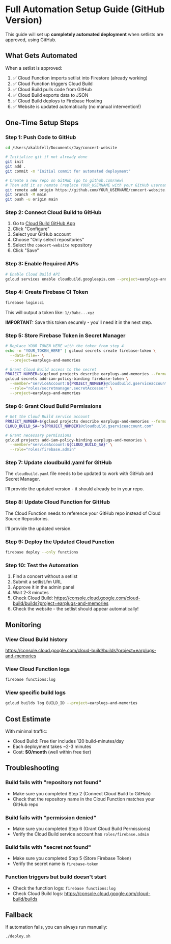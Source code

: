 # Full Automation Setup Guide (GitHub Version)

This guide will set up **completely automated deployment** when setlists are approved, using GitHub.

## What Gets Automated

When a setlist is approved:
1. ✅ Cloud Function imports setlist into Firestore (already working)
2. ✅ Cloud Function triggers Cloud Build
3. ✅ Cloud Build pulls code from GitHub
4. ✅ Cloud Build exports data to JSON
5. ✅ Cloud Build deploys to Firebase Hosting
6. ✅ Website is updated automatically (no manual intervention!)

## One-Time Setup Steps

### Step 1: Push Code to GitHub

```bash
cd /Users/akalbfell/Documents/Jay/concert-website

# Initialize git if not already done
git init
git add .
git commit -m "Initial commit for automated deployment"

# Create a new repo on GitHub (go to github.com/new)
# Then add it as remote (replace YOUR_USERNAME with your GitHub username)
git remote add origin https://github.com/YOUR_USERNAME/concert-website.git
git branch -M main
git push -u origin main
```

### Step 2: Connect Cloud Build to GitHub

1. Go to [Cloud Build GitHub App](https://github.com/apps/google-cloud-build)
2. Click "Configure"
3. Select your GitHub account
4. Choose "Only select repositories"
5. Select the `concert-website` repository
6. Click "Save"

### Step 3: Enable Required APIs

```bash
# Enable Cloud Build API
gcloud services enable cloudbuild.googleapis.com --project=earplugs-and-memories
```

### Step 4: Create Firebase CI Token

```bash
firebase login:ci
```

This will output a token like: `1//0abc...xyz`

**IMPORTANT:** Save this token securely - you'll need it in the next step.

### Step 5: Store Firebase Token in Secret Manager

```bash
# Replace YOUR_TOKEN_HERE with the token from step 4
echo -n "YOUR_TOKEN_HERE" | gcloud secrets create firebase-token \
  --data-file=- \
  --project=earplugs-and-memories

# Grant Cloud Build access to the secret
PROJECT_NUMBER=$(gcloud projects describe earplugs-and-memories --format="value(projectNumber)")
gcloud secrets add-iam-policy-binding firebase-token \
  --member="serviceAccount:${PROJECT_NUMBER}@cloudbuild.gserviceaccount.com" \
  --role="roles/secretmanager.secretAccessor" \
  --project=earplugs-and-memories
```

### Step 6: Grant Cloud Build Permissions

```bash
# Get the Cloud Build service account
PROJECT_NUMBER=$(gcloud projects describe earplugs-and-memories --format="value(projectNumber)")
CLOUD_BUILD_SA="${PROJECT_NUMBER}@cloudbuild.gserviceaccount.com"

# Grant necessary permissions
gcloud projects add-iam-policy-binding earplugs-and-memories \
  --member="serviceAccount:${CLOUD_BUILD_SA}" \
  --role="roles/firebase.admin"
```

### Step 7: Update cloudbuild.yaml for GitHub

The `cloudbuild.yaml` file needs to be updated to work with GitHub and Secret Manager.

I'll provide the updated version - it should already be in your repo.

### Step 8: Update Cloud Function for GitHub

The Cloud Function needs to reference your GitHub repo instead of Cloud Source Repositories.

I'll provide the updated version.

### Step 9: Deploy the Updated Cloud Function

```bash
firebase deploy --only functions
```

### Step 10: Test the Automation

1. Find a concert without a setlist
2. Submit a setlist.fm URL
3. Approve it in the admin panel
4. Wait 2-3 minutes
5. Check Cloud Build: https://console.cloud.google.com/cloud-build/builds?project=earplugs-and-memories
6. Check the website - the setlist should appear automatically!

## Monitoring

### View Cloud Build history
https://console.cloud.google.com/cloud-build/builds?project=earplugs-and-memories

### View Cloud Function logs
```bash
firebase functions:log
```

### View specific build logs
```bash
gcloud builds log BUILD_ID --project=earplugs-and-memories
```

## Cost Estimate

With minimal traffic:
- Cloud Build: Free tier includes 120 build-minutes/day
- Each deployment takes ~2-3 minutes
- Cost: **$0/month** (well within free tier)

## Troubleshooting

### Build fails with "repository not found"
- Make sure you completed Step 2 (Connect Cloud Build to GitHub)
- Check that the repository name in the Cloud Function matches your GitHub repo

### Build fails with "permission denied"
- Make sure you completed Step 6 (Grant Cloud Build Permissions)
- Verify the Cloud Build service account has `roles/firebase.admin`

### Build fails with "secret not found"
- Make sure you completed Step 5 (Store Firebase Token)
- Verify the secret name is `firebase-token`

### Function triggers but build doesn't start
- Check the function logs: `firebase functions:log`
- Check Cloud Build logs: https://console.cloud.google.com/cloud-build/builds

## Fallback

If automation fails, you can always run manually:
```bash
./deploy.sh
```
